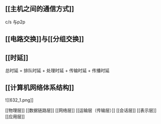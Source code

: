 
## [[主机之间的通信方式]]
c/s 与p2p
## [[电路交换]]与[[分组交换]]

## [[时延]]
总时延 = 排队时延 + 处理时延 + 传输时延 + 传播时延
## [[计算机网络体系结构]]
![[632_1.png]]

[[物理层]]
[[数据链路层]]
[[网络层]]
[[运输层（传输层）]]
[[会话层]]
[[表示层]]
[[应用层]]